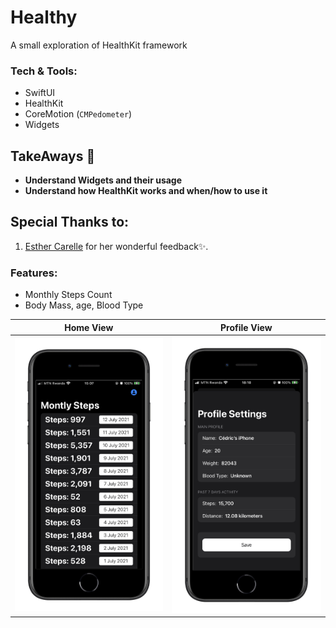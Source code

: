 # Healthy
A small exploration of HealthKit framework


### Tech & Tools:

- SwiftUI
- HealthKit
- CoreMotion (`CMPedometer`)
- Widgets

## TakeAways 🚀

- **Understand Widgets and their usage**
- **Understand how HealthKit works and when/how to use it**

## Special Thanks to:

1. [Esther Carelle](https://github.com/esthcarelle) for her wonderful feedback✨.

### Features:

 - Monthly Steps Count
 - Body Mass, age, Blood Type

Home View                 |  Profile View
:-------------------------:|:-------------------------:
![](home.PNG)  |  ![](profile.png)
